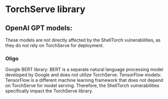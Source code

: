 # TorchServe library​

## ​OpenAI GPT models: 

These models are not directly affected by the ShellTorch vulnerabilities, as they do not rely on TorchServe for deployment.​

### Oligo

​Google BERT library: BERT is a separate natural language processing model developed by Google and does not utilize TorchServe.​
​TensorFlow models: TensorFlow is a different machine learning framework that does not depend on TorchServe for model serving.​
Therefore, the ShellTorch vulnerabilities specifically impact the TorchServe library.​
